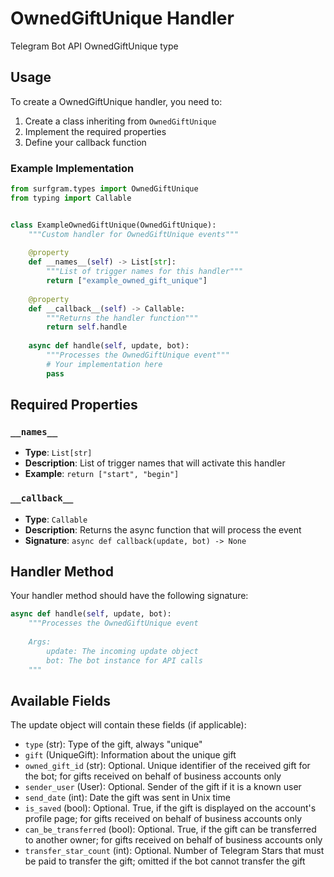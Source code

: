 # OwnedGiftUnique Handler

Telegram Bot API OwnedGiftUnique type

## Usage

To create a OwnedGiftUnique handler, you need to:

1. Create a class inheriting from `OwnedGiftUnique`
2. Implement the required properties
3. Define your callback function

### Example Implementation

```python
from surfgram.types import OwnedGiftUnique
from typing import Callable


class ExampleOwnedGiftUnique(OwnedGiftUnique):
    """Custom handler for OwnedGiftUnique events"""
    
    @property
    def __names__(self) -> List[str]:
        """List of trigger names for this handler"""
        return ["example_owned_gift_unique"]
    
    @property
    def __callback__(self) -> Callable:
        """Returns the handler function"""
        return self.handle
    
    async def handle(self, update, bot):
        """Processes the OwnedGiftUnique event"""
        # Your implementation here
        pass
```

## Required Properties

### `__names__`
- **Type**: `List[str]`
- **Description**: List of trigger names that will activate this handler
- **Example**: `return ["start", "begin"]`

### `__callback__`
- **Type**: `Callable`
- **Description**: Returns the async function that will process the event
- **Signature**: `async def callback(update, bot) -> None`

## Handler Method

Your handler method should have the following signature:

```python
async def handle(self, update, bot):
    """Processes the OwnedGiftUnique event
    
    Args:
        update: The incoming update object
        bot: The bot instance for API calls
    """
```

## Available Fields

The update object will contain these fields (if applicable):

- `type` (str): Type of the gift, always "unique"
- `gift` (UniqueGift): Information about the unique gift
- `owned_gift_id` (str): Optional. Unique identifier of the received gift for the bot; for gifts received on behalf of business accounts only
- `sender_user` (User): Optional. Sender of the gift if it is a known user
- `send_date` (int): Date the gift was sent in Unix time
- `is_saved` (bool): Optional. True, if the gift is displayed on the account's profile page; for gifts received on behalf of business accounts only
- `can_be_transferred` (bool): Optional. True, if the gift can be transferred to another owner; for gifts received on behalf of business accounts only
- `transfer_star_count` (int): Optional. Number of Telegram Stars that must be paid to transfer the gift; omitted if the bot cannot transfer the gift
